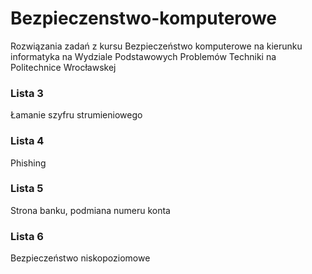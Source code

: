 # Bezpieczenstwo-komputerowe
Rozwiązania zadań z kursu Bezpieczeństwo komputerowe na kierunku informatyka na Wydziale Podstawowych Problemów Techniki na Politechnice Wrocławskej

### Lista 3
Łamanie szyfru strumieniowego

### Lista 4
Phishing

### Lista 5
Strona banku, podmiana numeru konta

### Lista 6
Bezpieczeństwo niskopoziomowe
